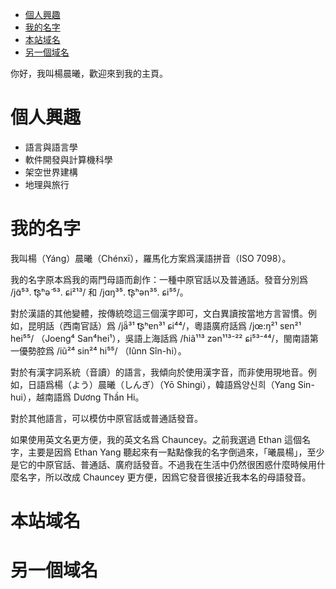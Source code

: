 
- [個人興趣](#個人興趣)
- [我的名字](#我的名字)
- [本站域名](#本站域名)
- [另一個域名](#另一個域名)


你好，我叫楊晨曦，歡迎來到我的主頁。

# 個人興趣

- 語言與語言學
- 軟件開發與計算機科學
- 架空世界建構
- 地理與旅行

# 我的名字

我叫楊（Yáng）晨曦（Chénxī），羅馬化方案爲漢語拼音（ISO 7098）。

我的名字原本爲我的兩門母語而創作：一種中原官話以及普通話。發音分別爲 /jɑ̃⁵³. t͡ʂʰә̃ ⁵³. ɕi²¹³/ 和 /jɑŋ³⁵. t͡ʂʰən³⁵. ɕi⁵⁵/。

對於漢語的其他變體，按傳統唸這三個漢字即可，文白異讀按當地方言習慣。例如，昆明話（西南官話）爲 /jä̃³¹ t͡ʂʰɐn³¹ ɕi⁴⁴/，粵語廣府話爲 /jœ:ŋ²¹ sɐn²¹ hei⁵⁵/ （Joeng⁴ San⁴hei¹），吳語上海話爲 /ɦiã¹¹³ zən¹¹³⁻²² ɕi⁵³⁻⁴⁴/，閩南語第一優勢腔爲 /iũ²⁴ sin²⁴ hi⁵⁵/ （Iûnn Sîn-hi）。

對於有漢字詞系統（音讀）的語言，我傾向於使用漢字音，而非使用現地音。例如，日語爲楊（よう）晨曦（しんぎ）（Yō Shingi），韓語爲양신희（Yang Sin-hui），越南語爲 Dương Thần Hi。

對於其他語言，可以模仿中原官話或普通話發音。

如果使用英文名更方便，我的英文名爲 Chauncey。之前我選過 Ethan 這個名字，主要是因爲 Ethan Yang 聽起來有一點點像我的名字倒過來，「曦晨楊」，至少是它的中原官話、普通話、廣府話發音。不過我在生活中仍然很困惑什麼時候用什麼名字，所以改成 Chauncey 更方便，因爲它發音很接近我本名的母語發音。

# 本站域名

# 另一個域名
